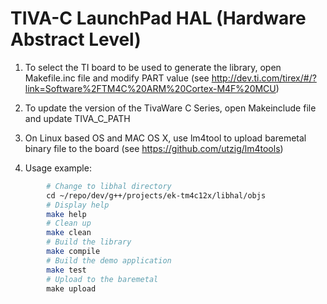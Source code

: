 # TIVA-C LaunchPad HAL (Hardware Abstract Level) #

1. To select the TI board to be used to generate the library, open Makefile.inc file and modify PART value (see http://dev.ti.com/tirex/#/?link=Software%2FTM4C%20ARM%20Cortex-M4F%20MCU)

2. To update the version of the TivaWare C Series, open Makeinclude file and update TIVA_C_PATH

3. On Linux based OS and MAC OS X, use lm4tool to upload baremetal binary file to the board (see https://github.com/utzig/lm4tools)

4. Usage example:

```bash
        # Change to libhal directory    
        cd ~/repo/dev/g++/projects/ek-tm4c12x/libhal/objs
        # Display help 
        make help
        # Clean up
        make clean
        # Build the library
        make compile
        # Build the demo application
        make test
        # Upload to the baremetal
        make upload
```

